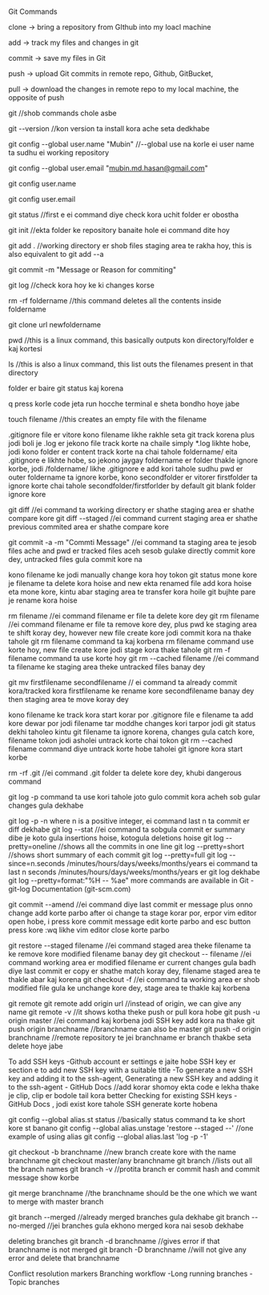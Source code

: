 Git Commands

clone -> bring a repository from GIthub into my loacl machine

add -> track my files and changes in git

commit -> save my files in Git

push -> upload Git commits in remote repo, Github, GitBucket, 

pull -> download the changes in remote repo to my local machine, the opposite of push

git //shob commands chole asbe

git --version //kon version ta install kora ache seta dedkhabe

git config --global user.name "Mubin"    //--global use na korle ei user name ta sudhu ei working repository 

git config --global user.email "mubin.md.hasan@gmail.com"

git config user.name

git config user.email


git status //first e ei command diye check kora uchit folder er obostha

git init //ekta folder ke repository banaite hole ei command dite hoy 

 git add . //working directory er shob files staging area te rakha hoy, this is also equivalent to git add --a
 
git commit -m "Message or Reason for commiting"

git log //check kora hoy ke ki changes korse

rm -rf foldername  //this command deletes all the contents inside foldername

git clone url newfoldername

pwd //this is a linux command, this basically outputs kon directory/folder e kaj kortesi

ls //this is also a linux command, this list outs the filenames present in that directory

folder er baire git status kaj korena

q press korle code jeta run hocche terminal e sheta bondho hoye jabe

touch filename //this creates an empty file with the filename

.gitignore file er vitore kono filename likhe rakhle seta git track korena plus jodi boli je .log er jekono file track korte na chaile simply *.log likhte hobe, jodi kono folder er content track korte na chai tahole foldername/ eita .gitignore e likhte hobe, so jekono jaygay foldername er folder thakle ignore korbe, jodi /foldername/ likhe .gitignore e add kori tahole sudhu pwd er outer foldername ta ignore korbe, kono secondfolder er vitorer firstfolder ta ignore korte chai tahole secondfolder/firstforlder
by default git blank folder ignore kore

git diff //ei command ta working directory er shathe staging area er shathe compare kore
git diff --staged //ei command current staging area er shathe previous commited area er shathe compare kore

git commit -a -m "Commti Message" //ei command ta staging area te jesob files ache and pwd er tracked files aceh sesob gulake directly commit kore dey, untracked files gula commit kore na

kono filename ke jodi manually change kora hoy tokon git status mone kore je filename ta delete kora hoise and new ekta renamed file add kora hoise eta mone kore, kintu abar staging area te transfer kora hoile git bujhte pare je rename kora hoise

rm filename  //ei command filename er file ta delete kore dey
git rm filename //ei command filename er file ta remove kore dey, plus pwd ke staging area te shift koray dey, however new file create kore jodi commit kora na thake tahole git rm filename command ta kaj korbena rm filename command use korte hoy, new file create kore jodi stage kora thake tahole git rm -f filename command ta use korte hoy
git rm  --cached filename //ei command ta filename ke staging area theke untracked files banay dey

git mv firstfilename secondfilename // ei command ta already commit kora/tracked kora firstfilename ke rename kore secondfilename banay dey then staging area te move koray dey 

kono filename ke track kora start korar por .gitignore file e filename ta add kore dewar por jodi filename tar moddhe changes kori tarpor jodi git status dekhi taholeo kintu git filename ta ignore korena, changes gula catch kore, filename tokon jodi asholei untrack korte chai tokon git rm --cached filename command diye untrack korte hobe taholei git ignore kora start korbe

rm -rf .git //ei command .git folder ta delete kore dey, khubi dangerous command

git log -p command ta use kori tahole joto gulo commit kora acheh sob gular changes gula dekhabe

git log -p -n where n is a positive integer, ei command last n ta commit er diff dekhabe
git log --stat  //ei command ta sobgula commit er summary dibe je koto gula insertions hoise, kotogula deletions hoise
git log --pretty=oneline  //shows all the commits in one line
git log --pretty=short //shows short summary of each commit
git log --pretty=full
git log --since=n.seconds /minutes/hours/days/weeks/months/years  ei command ta last n  seconds /minutes/hours/days/weeks/months/years er git log dekhabe
git log --pretty=format:"%H -- %ae"   more commands are available in Git - git-log Documentation (git-scm.com)

git commit --amend //ei command diye last commit er message plus onno change add korte parbo after oi change ta stage korar por, erpor vim editor open hobe, i press kore commit message edit korte parbo and esc button press kore :wq likhe vim editor close korte parbo

git restore --staged filename  //ei command staged area theke filename ta ke remove kore modified filename banay dey
git checkout -- filename //ei command working area er modified filename er current changes gula badh diye last commit er copy er shathe match koray dey, filename staged area te thakle abar kaj korena
git checkout -f  //ei command ta working area er shob modified file gula ke unchange kore dey, stage area te thakle kaj korbena

git remote
git remote add origin url  //instead of origin, we can give any name
git remote -v  //it shows kotha theke push or pull kora hobe
git push -u origin master   //ei command kaj korbena jodi SSH key add kora na thake
git push origin branchname //branchname can also be master
git push -d origin branchname //remote repository te jei branchname er branch thakbe seta delete hoye jabe

To add SSH keys 
-Github account er settings e jaite hobe SSH key er section e to add new SSH key with a suitable title
-To generate a new SSH key and adding it to the ssh-agent, Generating a new SSH key and adding it to the ssh-agent - GitHub Docs //add korar shomoy ekta code e lekha thake je clip, clip er bodole tail kora better
Checking for existing SSH keys - GitHub Docs , jodi exist kore tahole SSH generate korte hobena

git config --global alias.st status  //basically status command ta ke short kore st banano
git config --global alias.unstage 'restore --staged --' //one example of using alias
git config --global alias.last 'log -p -1'

git checkout -b branchname //new branch create kore with the name branchname
git checkout master/any branchname
git branch  //lists out all the branch names
git branch -v  //protita branch er commit hash and commit message show korbe

git merge branchname //the branchname should be the one which we want to merge with master branch

git branch --merged   //already merged branches gula dekhabe
git branch --no-merged //jei branches gula ekhono merged kora nai sesob dekhabe

deleting branches
git branch -d branchname //gives error if that branchname is not merged
git branch -D branchname  //will not give any error and delete that branchname
 
Conflict resolution markers
Branching workflow
-Long running branches
-Topic branches
